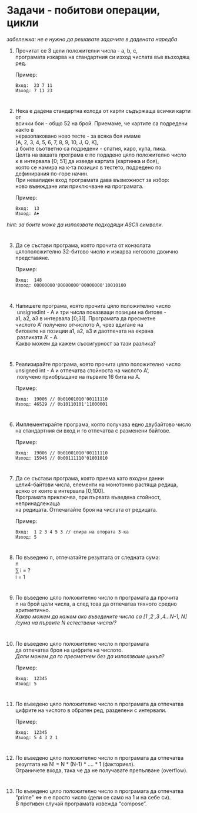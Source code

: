 # **Задачи - побитови операции, цикли**

*забележка: не е нужно да решавате задачите в дадената наредба*

1. Прочитат се 3 цели положителни числа - a, b, c,<br>
програмaта изкарва на стандартния си изход числата във възходящ ред.

    Пример:
    ```
    Вход:  23 7 11
    Изход: 7 11 23
    ```
#
2. Нека е дадена стандартна колода от карти съдържаща всички карти от<br>
всички бои - общо 52 на брой. Приемаме, че картите са подредени както в<br>
неразопаковано ново тесте - за всяка боя имаме<br>
[А, 2, 3, 4, 5, 6, 7, 8, 9, 10, J, Q, K],<br>
а боите съответно са подредени - спатия, каро, купа, пика.<br>
Целта на вашата програма е по подадено цяло положително число<br>
к в интервала [0; 51] да изведе картата (картинка и боя),<br>
която се намира на к-та позиция в тестето, подредено по дефинирания по-горе начин.<br>
При невалиден вход програмата дава възможност за избор:<br>
ново въвеждане или приключване на програмата.

    Пример:
    ```
    Вход:  13
    Изход: A♦
    ```
*hint: за боите може да използвате подходящи ASCII символи.*
#
3. Да​ се​ ​състави​ ​програма,​ която​ прочита от​ конзолата​<br>
цяло​ положително 32-битово​ число и изкарва​ ​неговото​ двоично​ представяне.​

    Пример:
    ```
    Вход:  148
    Изход: 00000000'00000000'00000000'10010100
    ```
#
4. Напишете програма, която​ прочита​ цяло​ положително​ число<br>​ unsigned​ int​ - А и три​ числа показващи​ позиции​ на​ битове​ -<br>
а1, а2, а3​ в интервала [0;31].​ Програмата​ да​ пресметне<br>
числото​ А’​ получено​ от​ числото​ А, чрез вдигане​ на<br>
​битовете​ на​ позиции​ а1, а2, а3​ и да​ отпечата​ на​ екрана<br>​ разликата​ А’​ - А.​<br>
Какво​ можем​ да​ кажем​ със​ сигурност​ за тази​ разлика​?
#
5. Реализирайте програма, която​ прочита​ цяло​ положително​ число​<br>
unsigned​ int​ - А и отпечатва стойноста​ на​ числото​ А’,<br>​ получено​ при​ обръщане​ на​ първите​ 16 бита на А.

    Пример:
    ```
    Вход:  19006 // 0b01001010'00111110
    Изход: 46529 // 0b10110101'11000001
    ```
#
6. Имплементирайте програма, която получава едно двубайтово число​<br>
на стандартния си вход и го отпечатва с разменени байтове.​<br>

    Пример:
    ```
    Вход:  19006 // 0b01001010'00111110
    Изход: 15946 // 0b00111110'01001010
    ```
#
7. Да​ се​ състави​ програма,​ която​ приема​ като​ входни​ данни<br>
​цели​ 4-байтови числа,​ елементи​ на​ монотонно​ растяща​ редица​,<br> всяко от които в интервала [0;100].<br>
Програмата​ приключва,​ при​ първата въведена​ стойност,​ непринадлежаща​<br> на​ редицата. Отпечатайте броя на числата от редицата.

    Пример:
    ```
    Вход:  1 2 3 4 5 3 // спира на втората 3-ка
    Изход: 5
    ```
#
8. По въведено n, oтпечатайте резултата от следната сума​:<br>
n<br>
⅀ i = ? <br>
i​ = ​1
#
9. По въведено цяло положително число n програмата да прочита<br>
n на брой цели числа, а след това да отпечатва тяхното средно аритметично.<br>
_Какво можем да кажем ако въведените числа са [1 ,2 ,3 ,4...N-1, N]<br>
/сума на първите N естествени числа/?_
#
10. По въведено цяло положително число n програмата<br>
да отпечатва броя на цифрите на числото.<br>
_Дали можем да го пресметнем без да използваме цикъл?_

    Пример:
    ```
    Вход:  12345
    Изход: 5
    ```
#
11. По въведено цяло положително число n програмата да отпечатва<br>
цифрите на числото в обратен ред, разделени с интервали.<br>

    Пример:
    ```
    Вход:  12345
    Изход: 5 4 3 2 1
    ```
#
12. По въведено цяло положително число n програмата да отпечатва<br>
резултата на N! = N * (N-1) * .... * 1 (факториел).<br>
Oграничете входа, така че да не получавате препълване (overflow).
#
13. По въведено цяло положително число n програмата да отпечатва<br>
“prime” ⇔ n e просто число (дели се само на 1 и на себе си).<br>
В противен случай програмата извежда “compose”.
#
